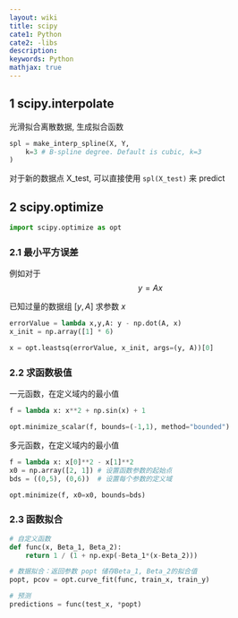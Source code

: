 ```yaml
---
layout: wiki
title: scipy
cate1: Python
cate2: -libs
description: 
keywords: Python
mathjax: true
---
```


## 1 scipy.interpolate
光滑拟合离散数据, 生成拟合函数
```py
spl = make_interp_spline(X, Y, 
    k=3 # B-spline degree. Default is cubic, k=3
)
```
对于新的数据点 X_test, 可以直接使用 `spl(X_test)` 来 predict

## 2 scipy.optimize
```py
import scipy.optimize as opt
```

### 2.1 最小平方误差
例如对于 $$y=Ax$$

已知过量的数据组 $[y, A]$ 求参数 $x$
```py
errorValue = lambda x,y,A: y - np.dot(A, x)
x_init = np.array([1] * 6)

x = opt.leastsq(errorValue, x_init, args=(y, A))[0]
```

### 2.2 求函数极值
一元函数，在定义域内的最小值
```py
f = lambda x: x**2 + np.sin(x) + 1

opt.minimize_scalar(f, bounds=(-1,1), method="bounded")
```
多元函数，在定义域内的最小值
```py
f = lambda x: x[0]**2 - x[1]**2
x0 = np.array([2, 1]) # 设置函数参数的起始点
bds = ((0,5), (0,6))  # 设置每个参数的定义域

opt.minimize(f, x0=x0, bounds=bds)
```

### 2.3 函数拟合
```py
# 自定义函数
def func(x, Beta_1, Beta_2):
    return 1 / (1 + np.exp(-Beta_1*(x-Beta_2)))

# 数据拟合：返回参数 popt 储存Beta_1, Beta_2的拟合值
popt, pcov = opt.curve_fit(func, train_x, train_y)

# 预测
predictions = func(test_x, *popt)
```

